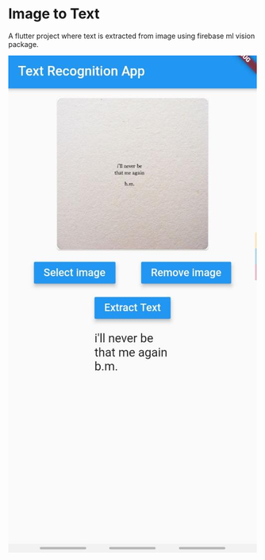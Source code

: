 # Image to Text

A flutter project where text is extracted from image using firebase ml vision package.

![](./screenshots/ss.jpeg)
